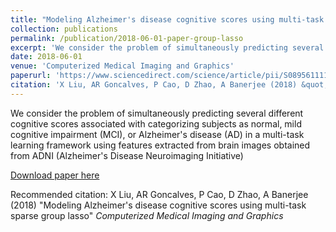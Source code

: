 ```yaml
---
title: "Modeling Alzheimer's disease cognitive scores using multi-task sparse group lasso"
collection: publications
permalink: /publication/2018-06-01-paper-group-lasso 
excerpt: 'We consider the problem of simultaneously predicting several different cognitive scores associated with categorizing subjects as normal, mild cognitive impairment (MCI), or Alzheimer&apos;s disease (AD) in a multi-task learning framework using features extracted from brain images obtained from ADNI (Alzheimer&apos;s Disease Neuroimaging Initiative)'
date: 2018-06-01
venue: 'Computerized Medical Imaging and Graphics'
paperurl: 'https://www.sciencedirect.com/science/article/pii/S0895611117301076'
citation: 'X Liu, AR Goncalves, P Cao, D Zhao, A Banerjee (2018) &quot;Modeling Alzheimer&apos;s disease cognitive scores using multi-task sparse group lasso&quot; <i>Computerized Medical Imaging and Graphics</i>'
---
```

We consider the problem of simultaneously predicting several different cognitive scores associated with categorizing subjects as normal, mild cognitive impairment (MCI), or Alzheimer&apos;s disease (AD) in a multi-task learning framework using features extracted from brain images obtained from ADNI (Alzheimer&apos;s Disease Neuroimaging Initiative)

[Download paper here](https://www.sciencedirect.com/science/article/pii/S0895611117301076)

Recommended citation: X Liu, AR Goncalves, P Cao, D Zhao, A Banerjee (2018) "Modeling Alzheimer's disease cognitive scores using multi-task sparse group lasso" <i>Computerized Medical Imaging and Graphics</i>